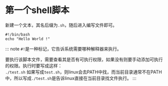# 第一个shell脚本
新建一个文本，其名后缀为`.sh`，随后进入编写文件即可。
```
#!/bin/bash
echo "Hello World !"
```
::: note
`#!`是一种标记，它告诉系统需要哪种解释器来执行。

要执行该脚本文件，需要查看其是否有可执行权限，如果没有则要手动添加可执行的权限。执行时要写成这样：  
`./test.sh`
如果写成`test.sh`，则linux会去PATH中找，而当前目录通常不在PATH中，所以写成`./test.sh`是告诉linux直接在当前目录找文件执行。
:::